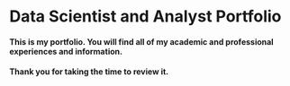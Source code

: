 # Data Scientist and Analyst Portfolio

#### This is my portfolio. You will find all of my academic and professional experiences and information.

#### Thank you for taking the time to review it.
